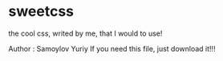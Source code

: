 # sweetcss
the cool css, writed by me, that I would to use!

Author : Samoylov Yuriy
If you need this file, just download it!!!
